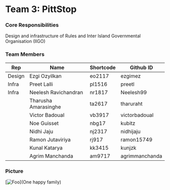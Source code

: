 # Team 3: PittStop

### Core Responsibilities
Design and infrastructure of Rules and Inter Island Governmental Organisation (IIGO)

### Team Members

| Rep | Name      | Shortcode | Github ID |
| - | --------- | --------- | --------- |
| Design | Ezgi Ozyilkan | eo2117 | ezgimez |
| Infra | Preet Lalli | pl1516 | preetl |
| Infra  | Neelesh Ravichandran | nr1817 | Neelesh99 |
| | Tharusha Amarasinghe | ta2617 | tharuraht |
| | Victor Badoual | vb3917 | victorbadoual |
| | Noe Guisset | nbg17 | kubitz |
| | Nidhi Jaju| nj2317 | nidhijaju |
| | Ramon Jutaviriya | rj917 | ramon15749 |
| | Kunal Katarya | kk3415 | kunjzk  |
| | Agrim Manchanda | am9717 | agrimmanchanda|

### Picture

[![Foo](https://i.ibb.co/87NJP91/somas-2.jpg)](One happy family)
